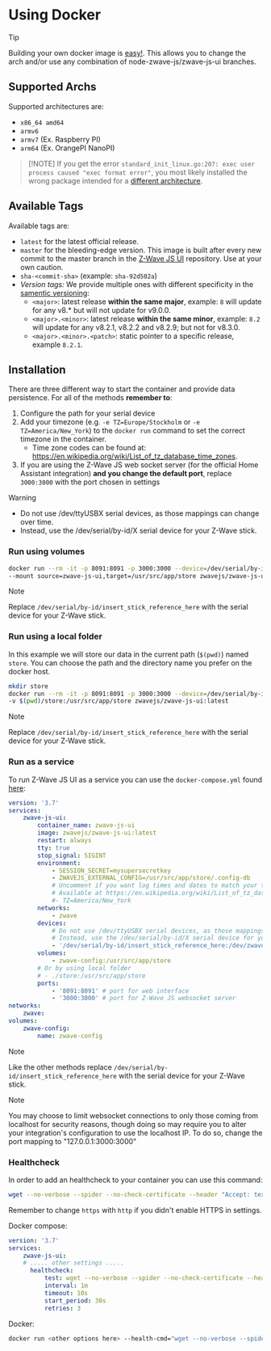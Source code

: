 # Using Docker

> [!TIP]
> Building your own docker image is [easy!](development/custom-docker.md). This allows you to change the arch and/or use any combination of node-zwave-js/zwave-js-ui branches.

## Supported Archs

Supported architectures are:

-   `x86_64 amd64`
-   `armv6`
-   `armv7` (Ex. Raspberry PI)
-   `arm64` (Ex. OrangePI NanoPI)

> [!NOTE] If you get the error `standard_init_linux.go:207: exec user process caused "exec format error"`, you most likely installed the wrong package intended for a [different architecture](https://github.com/zwave-js/zwave-js-ui/tree/master/docs/troubleshooting/improper-arch.md).

## Available Tags

Available tags are:

-   `latest` for the latest official release.
-   `master` for the bleeding-edge version. This image is built after every new commit to the master branch in the [Z-Wave JS UI](https://github.com/zwave-js/zwave-js-ui/commits/master) repository. Use at your own caution.
-   `sha-<commit-sha>` (example: `sha-92d502a`)
-   _Version tags:_ We provide multiple ones with different specificity in the [samentic versioning](https://semver.org/):
    -   `<major>`: latest release **within the same major**, example: `8` will update for any v8.\* but will not update for v9.0.0.
    -   `<major>.<minor>`: latest release **within the same minor**, example: `8.2` will update for any v8.2.1, v8.2.2 and v8.2.9; but not for v8.3.0.
    -   `<major>.<minor>.<patch>`: static pointer to a specific release, example `8.2.1`.

## Installation

There are three different way to start the container and provide data persistence. For all of the methods **remember to**:

1. Configure the path for your serial device
2. Add your timezone (e.g. `-e TZ=Europe/Stockholm` or `-e TZ=America/New_York`) to the `docker run` command to set the correct timezone in the container.
    - Time zone codes can be found at: <https://en.wikipedia.org/wiki/List_of_tz_database_time_zones>.
3. If you are using the Z-Wave JS web socket server (for the official Home Assistant integration) **and you change the default port**, replace `3000:3000` with the port chosen in settings

> [!WARNING]
>
> -   Do not use /dev/ttyUSBX serial devices, as those mappings can change over time.
> -   Instead, use the /dev/serial/by-id/X serial device for your Z-Wave stick.

### Run using volumes

```bash
docker run --rm -it -p 8091:8091 -p 3000:3000 --device=/dev/serial/by-id/insert_stick_reference_here:/dev/zwave \
--mount source=zwave-js-ui,target=/usr/src/app/store zwavejs/zwave-js-ui:latest
```

> [!NOTE]
> Replace `/dev/serial/by-id/insert_stick_reference_here` with the serial device for your Z-Wave stick.

### Run using a local folder

In this example we will store our data in the current path (`$(pwd)`) named `store`. You can choose the path and the directory name you prefer on the docker host.

```bash
mkdir store
docker run --rm -it -p 8091:8091 -p 3000:3000 --device=/dev/serial/by-id/insert_stick_reference_here:/dev/zwave \
-v $(pwd)/store:/usr/src/app/store zwavejs/zwave-js-ui:latest
```

> [!NOTE]
> Replace `/dev/serial/by-id/insert_stick_reference_here` with the serial device for your Z-Wave stick.

### Run as a service

To run Z-Wave JS UI as a service you can use the `docker-compose.yml` found [here](https://github.com/zwave-js/zwave-js-ui/blob/master/docker/docker-compose.yml):

```yml
version: '3.7'
services:
    zwave-js-ui:
        container_name: zwave-js-ui
        image: zwavejs/zwave-js-ui:latest
        restart: always
        tty: true
        stop_signal: SIGINT
        environment:
            - SESSION_SECRET=mysupersecretkey
            - ZWAVEJS_EXTERNAL_CONFIG=/usr/src/app/store/.config-db
            # Uncomment if you want log times and dates to match your timezone instead of UTC
            # Available at https://en.wikipedia.org/wiki/List_of_tz_database_time_zones
            #- TZ=America/New_York
        networks:
            - zwave
        devices:
            # Do not use /dev/ttyUSBX serial devices, as those mappings can change over time.
            # Instead, use the /dev/serial/by-id/X serial device for your Z-Wave stick.
            - '/dev/serial/by-id/insert_stick_reference_here:/dev/zwave'
        volumes:
            - zwave-config:/usr/src/app/store
        # Or by using local folder
        # - ./store:/usr/src/app/store
        ports:
            - '8091:8091' # port for web interface
            - '3000:3000' # port for Z-Wave JS websocket server
networks:
    zwave:
volumes:
    zwave-config:
        name: zwave-config
```

> [!NOTE]
> Like the other methods replace `/dev/serial/by-id/insert_stick_reference_here` with the serial device for your Z-Wave stick.

> [!NOTE]
> You may choose to limit websocket connections to only those coming from localhost for security reasons, though doing so may require you to alter your integration's configuration to use the localhost IP. To do so, change the port mapping to "127.0.0.1:3000:3000"

### Healthcheck

In order to add an healthcheck to your container you can use this command:

```bash
wget --no-verbose --spider --no-check-certificate --header "Accept: text/plain" https://localhost:8091/health || exit 1
```

Remember to change `https` with `http` if you didn't enable HTTPS in settings.

Docker compose:

```yml
version: '3.7'
services:
    zwave-js-ui:
    # ..... other settings .....
      healthcheck:
          test: wget --no-verbose --spider --no-check-certificate --header "Accept: text/plain" https://localhost:8091/health || exit 1
          interval: 1m
          timeout: 10s
          start_period: 30s
          retries: 3
```

Docker:

```bash
docker run <other options here> --health-cmd="wget --no-verbose --spider --no-check-certificate --header "Accept: text/plain" https://localhost:8091/health || exit 1" --health-start-period=30s
```
